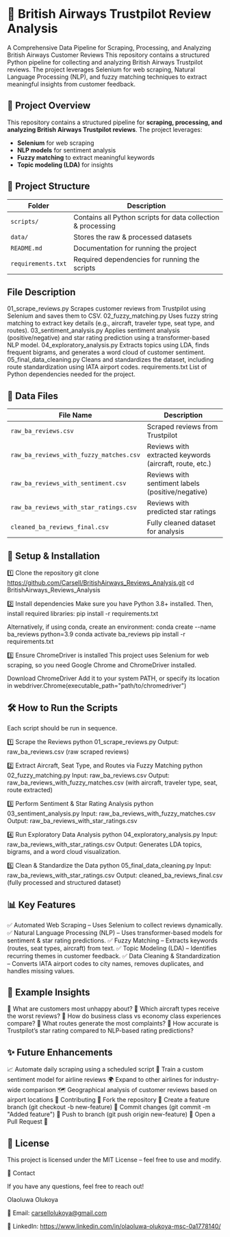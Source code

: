 # 🛫 British Airways Trustpilot Review Analysis

A Comprehensive Data Pipeline for Scraping, Processing, and Analyzing British Airways Customer Reviews
This repository contains a structured Python pipeline for collecting and analyzing British Airways Trustpilot reviews. The project leverages Selenium for web scraping, Natural Language Processing (NLP), and fuzzy matching techniques to extract meaningful insights from customer feedback.

## 📌 Project Overview
This repository contains a structured pipeline for **scraping, processing, and analyzing British Airways Trustpilot reviews**. The project leverages:
- **Selenium** for web scraping
- **NLP models** for sentiment analysis
- **Fuzzy matching** to extract meaningful keywords
- **Topic modeling (LDA)** for insights

## 📂 Project Structure

| Folder | Description |
|--------|-------------|
| `scripts/` | Contains all Python scripts for data collection & processing |
| `data/` | Stores the raw & processed datasets |
| `README.md` | Documentation for running the project |
| `requirements.txt` | Required dependencies for running the scripts |

## File	Description
01_scrape_reviews.py	Scrapes customer reviews from Trustpilot using Selenium and saves them to CSV.
02_fuzzy_matching.py	Uses fuzzy string matching to extract key details (e.g., aircraft, traveler type, seat type, and routes).
03_sentiment_analysis.py	Applies sentiment analysis (positive/negative) and star rating prediction using a transformer-based NLP model.
04_exploratory_analysis.py	Extracts topics using LDA, finds frequent bigrams, and generates a word cloud of customer sentiment.
05_final_data_cleaning.py	Cleans and standardizes the dataset, including route standardization using IATA airport codes.
requirements.txt	List of Python dependencies needed for the project.

## 📂 Data Files

| File Name | Description |
|-----------|-------------|
| `raw_ba_reviews.csv` | Scraped reviews from Trustpilot |
| `raw_ba_reviews_with_fuzzy_matches.csv` | Reviews with extracted keywords (aircraft, route, etc.) |
| `raw_ba_reviews_with_sentiment.csv` | Reviews with sentiment labels (positive/negative) |
| `raw_ba_reviews_with_star_ratings.csv` | Reviews with predicted star ratings |
| `cleaned_ba_reviews_final.csv` | Fully cleaned dataset for analysis |


## 🚀 Setup & Installation

1️⃣ Clone the repository
git clone https://github.com/Carsell/BritishAirways_Reviews_Analysis.git
cd BritishAirways_Reviews_Analysis

2️⃣ Install dependencies
Make sure you have Python 3.8+ installed. Then, install required libraries:
pip install -r requirements.txt

Alternatively, if using conda, create an environment:
conda create --name ba_reviews python=3.9
conda activate ba_reviews
pip install -r requirements.txt

3️⃣ Ensure ChromeDriver is installed
This project uses Selenium for web scraping, so you need Google Chrome and ChromeDriver installed.

Download ChromeDriver
Add it to your system PATH, or specify its location in webdriver.Chrome(executable_path="path/to/chromedriver")

## 🛠️ How to Run the Scripts
Each script should be run in sequence.

1️⃣ Scrape the Reviews
python 01_scrape_reviews.py
Output: raw_ba_reviews.csv (raw scraped reviews)

2️⃣ Extract Aircraft, Seat Type, and Routes via Fuzzy Matching
python 02_fuzzy_matching.py
Input: raw_ba_reviews.csv
Output: raw_ba_reviews_with_fuzzy_matches.csv (with aircraft, traveler type, seat, route extracted)

3️⃣ Perform Sentiment & Star Rating Analysis
python 03_sentiment_analysis.py
Input: raw_ba_reviews_with_fuzzy_matches.csv
Output: raw_ba_reviews_with_star_ratings.csv

4️⃣ Run Exploratory Data Analysis
python 04_exploratory_analysis.py
Input: raw_ba_reviews_with_star_ratings.csv
Output: Generates LDA topics, bigrams, and a word cloud visualization.

5️⃣ Clean & Standardize the Data
python 05_final_data_cleaning.py
Input: raw_ba_reviews_with_star_ratings.csv
Output: cleaned_ba_reviews_final.csv (fully processed and structured dataset)

## 📊 Key Features

✅ Automated Web Scraping – Uses Selenium to collect reviews dynamically.
✅ Natural Language Processing (NLP) – Uses transformer-based models for sentiment & star rating predictions.
✅ Fuzzy Matching – Extracts keywords (routes, seat types, aircraft) from text.
✅ Topic Modeling (LDA) – Identifies recurring themes in customer feedback.
✅ Data Cleaning & Standardization – Converts IATA airport codes to city names, removes duplicates, and handles missing values.

## 📌 Example Insights

🔹 What are customers most unhappy about?
🔹 Which aircraft types receive the worst reviews?
🔹 How do business class vs economy class experiences compare?
🔹 What routes generate the most complaints?
🔹 How accurate is Trustpilot’s star rating compared to NLP-based rating predictions?

## ✨ Future Enhancements

📈 Automate daily scraping using a scheduled script
🤖 Train a custom sentiment model for airline reviews
🌍 Expand to other airlines for industry-wide comparison
🗺️ Geographical analysis of customer reviews based on airport locations
🤝 Contributing
🔹 Fork the repository
🔹 Create a feature branch (git checkout -b new-feature)
🔹 Commit changes (git commit -m "Added feature")
🔹 Push to branch (git push origin new-feature)
🔹 Open a Pull Request 🚀

## 📜 License

This project is licensed under the MIT License – feel free to use and modify.

📧 Contact

If you have any questions, feel free to reach out!

Olaoluwa Olukoya

📧 Email: carsellolukoya@gmail.com

🔗 LinkedIn: https://www.linkedin.com/in/olaoluwa-olukoya-msc-0a1778140/


